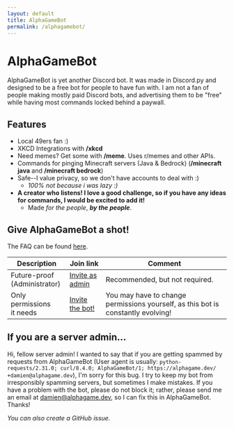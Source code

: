 ```yaml
---
layout: default
title: AlphaGameBot
permalink: /alphagamebot/
---
```

# AlphaGameBot
AlphaGameBot is yet another Discord bot.  It was made in Discord.py and designed to be a free bot for people to have fun with.  I am not a fan of people making mostly paid Discord bots, and advertising them to be "free" while having most commands locked behind a paywall.

## Features
* Local 49ers fan :)
* XKCD Integrations with **/xkcd**
* Need memes?  Get some with **/meme**.  Uses r/memes and other APIs.
* Commands for pinging Minecraft servers (Java & Bedrock) (**/minecraft java** and **/minecraft bedrock**)
* Safe--I value privacy, so we don't have accounts to deal with :)
    * *100% not because i was lazy :)*
* **A creator who listens!  I love a good challenge, so if you have any ideas for commands, I would be excited to add it!**
    * Made *for the people*, ***by the people***.

## Give AlphaGameBot a shot!

The FAQ can be found [here](/alphagamebot/faq).

| Description                  | Join link                                                                                      | Comment                                             |
|------------------------------ |-----------------------------------------------------------------------------------------------|-----------------------------------------------------|
| Future-proof<br>(Administrator)| [Invite as admin](https://discord.com/api/oauth2/authorize?client_id=946533554953809930&permissions=8&scope=bot) | Recommended, but not required.                       |
| Only permissions<br>it needs  | [Invite the bot!](https://discord.com/api/oauth2/authorize?client_id=946533554953809930&permissions=39859552415312&scope=bot) | You may have to change permissions yourself, as this bot is constantly evolving! |

## If you are a server admin...
Hi, fellow server admin!  I wanted to say that if you are getting spammed by requests from AlphaGameBot (User agent is usually: `python-requests/2.31.0; curl/8.4.0; AlphaGameBot/1; https://alphagame.dev/ +damien@alphagame.dev`), I'm sorry for this bug.  I try to keep my bot from irresponsibly spamming servers, but sometimes I make mistakes.  If you have a problem with the bot, please do not block it; rather, please send me an email at [damien@alphagame.dev](mailto:damien@alphagame.dev), so I can fix this in AlphaGameBot.  Thanks!

*You can also create a GitHub issue.*
